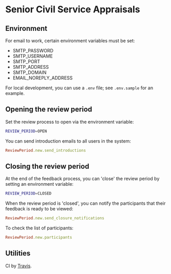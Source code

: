 # Senior Civil Service Appraisals

## Environment

For email to work, certain environment variables must be set:

* SMTP_PASSWORD
* SMTP_USERNAME
* SMTP_PORT
* SMTP_ADDRESS
* SMTP_DOMAIN
* EMAIL_NOREPLY_ADDRESS

For local development, you can use a `.env` file; see `.env.sample` for an
example.

## Opening the review period

Set the review process to open via the environment variable:

```sh
REVIEW_PERIOD=OPEN
```

You can send introduction emails to all users in the system:

```ruby
ReviewPeriod.new.send_introductions
```

## Closing the review period

At the end of the feedback process, you can 'close' the review period
by setting an environment variable:

```sh
REVIEW_PERIOD=CLOSED
```

When the review period is 'closed', you can notify the participants that
their feedback is ready to be viewed:

```ruby
ReviewPeriod.new.send_closure_notifications
```

To check the list of participants:

```ruby
ReviewPeriod.new.participants
```

## Utilities

CI by [Travis](https://travis-ci.org/ministryofjustice/scs_appraisals).
